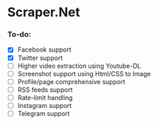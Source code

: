 # Scraper.Net

### To-do:

- [x] Facebook support
- [x] Twitter support
- [ ] Higher video extraction using Youtube-DL
- [ ] Screenshot support using Html/CSS to Image
- [ ] Profile/page comprehensive support
- [ ] RSS feeds support
- [ ] Rate-limit handling
- [ ] Instagram support
- [ ] Telegram support